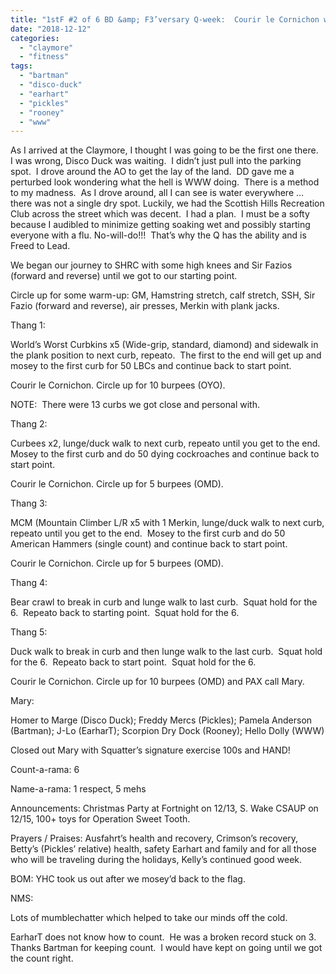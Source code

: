```yaml
---
title: "1stF #2 of 6 BD &amp; F3’versary Q-week:  Courir le Cornichon with some stuff in between"
date: "2018-12-12"
categories: 
  - "claymore"
  - "fitness"
tags: 
  - "bartman"
  - "disco-duck"
  - "earhart"
  - "pickles"
  - "rooney"
  - "www"
---
```


As I arrived at the Claymore, I thought I was going to be the first one there.  I was wrong, Disco Duck was waiting.  I didn’t just pull into the parking spot.  I drove around the AO to get the lay of the land.  DD gave me a perturbed look wondering what the hell is WWW doing.  There is a method to my madness.  As I drove around, all I can see is water everywhere … there was not a single dry spot. Luckily, we had the Scottish Hills Recreation Club across the street which was decent.  I had a plan.  I must be a softy because I audibled to minimize getting soaking wet and possibly starting everyone with a flu. No-will-do!!!  That’s why the Q has the ability and is Freed to Lead.

We began our journey to SHRC with some high knees and Sir Fazios (forward and reverse) until we got to our starting point.

Circle up for some warm-up: GM, Hamstring stretch, calf stretch, SSH, Sir Fazio (forward and reverse), air presses, Merkin with plank jacks.

Thang 1:

World’s Worst Curbkins x5 (Wide-grip, standard, diamond) and sidewalk in the plank position to next curb, repeato.  The first to the end will get up and mosey to the first curb for 50 LBCs and continue back to start point.

Courir le Cornichon. Circle up for 10 burpees (OYO).

NOTE:  There were 13 curbs we got close and personal with.

Thang 2:

Curbees x2, lunge/duck walk to next curb, repeato until you get to the end.  Mosey to the first curb and do 50 dying cockroaches and continue back to start point.

Courir le Cornichon. Circle up for 5 burpees (OMD).

Thang 3:

MCM (Mountain Climber L/R x5 with 1 Merkin, lunge/duck walk to next curb, repeato until you get to the end.  Mosey to the first curb and do 50 American Hammers (single count) and continue back to start point.

Courir le Cornichon. Circle up for 5 burpees (OMD).

Thang 4:

Bear crawl to break in curb and lunge walk to last curb.  Squat hold for the 6.  Repeato back to starting point.  Squat hold for the 6.

Thang 5:

Duck walk to break in curb and then lunge walk to the last curb.  Squat hold for the 6.  Repeato back to start point.  Squat hold for the 6.

Courir le Cornichon. Circle up for 10 burpees (OMD) and PAX call Mary.

Mary:

Homer to Marge (Disco Duck); Freddy Mercs (Pickles); Pamela Anderson (Bartman); J-Lo (EarharT); Scorpion Dry Dock (Rooney); Hello Dolly (WWW)

Closed out Mary with Squatter’s signature exercise 100s and HAND!

Count-a-rama: 6

Name-a-rama: 1 respect, 5 mehs

Announcements: Christmas Party at Fortnight on 12/13, S. Wake CSAUP on 12/15, 100+ toys for Operation Sweet Tooth.

Prayers / Praises: Ausfahrt’s health and recovery, Crimson’s recovery, Betty’s (Pickles’ relative) health, safety Earhart and family and for all those who will be traveling during the holidays, Kelly’s continued good week.

BOM: YHC took us out after we mosey’d back to the flag.

NMS:

Lots of mumblechatter which helped to take our minds off the cold.

EarharT does not know how to count.  He was a broken record stuck on 3.  Thanks Bartman for keeping count.  I would have kept on going until we got the count right.
